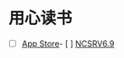 # 用心读书
- [ ] [App Store](https://apps.apple.com/cn/app/id1569793141)- [ ] [NCSRV6.9](https://ghproxy.cn/https://raw.githubusercontent.com/T00700/Rules/master/NCSR.json)
